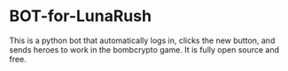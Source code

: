 # BOT-for-LunaRush
This is a python bot that automatically logs in, clicks the new button, and sends heroes to work in the bombcrypto game. It is fully open source and free.
